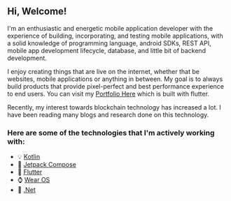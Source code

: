 Hi, Welcome!
------------

I'm an enthusiastic and energetic mobile application developer with the experience of building, incorporating, and testing mobile applications, with a solid knowledge of programming language, android SDKs, REST API, mobile app development lifecycle, database, and little bit of backend development.

I enjoy creating things that are live on the internet, whether that be websites, mobile applications or anything in between. My goal is to always build products that provide pixel-perfect and best performance experience to end users. You can visit my [Portfolio Here](https://ghaleprachan.github.io/#/) which is built with flutter.

Recently, my interest towards blockchain technology has increased a lot. I have been reading many blogs and research done on this technology. 

### Here are some of the technologies that I'm actively working with:

- 💡 [Kotlin](https://kotlinlang.org/docs/getting-started.html#is-anything-missing) 
- 🚀 [Jetpack Compose](https://developer.android.com/jetpack/compose)
- 👯 [Flutter](https://docs.flutter.dev/)
- ⌚ [Wear OS](https://developer.android.com/training/wearables)
- 🔭 [.Net](https://docs.microsoft.com/en-us/aspnet/core/?view=aspnetcore-6.0)
